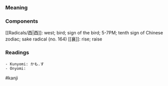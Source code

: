 ### Meaning



### Components

[[Radicals/酉|酉]]: west; bird; sign of the bird; 5-7PM; tenth sign of Chinese zodiac; sake radical (no. 164) [[襄]]: rise; raise

### Readings

```
- Kunyomi: かも.す
- Onyomi: 
```

#kanji